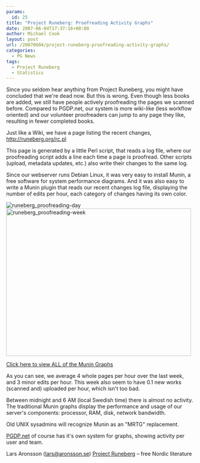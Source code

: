 ```yaml
---
params:
  id: 25
title: "Project Runeberg: Proofreading Activity Graphs"
date: 2007-06-04T17:37:16+00:00
author: Michael Cook
layout: post
url: /20070604/project-runeberg-proofreading-activity-graphs/
categories:
  - PG News
tags:
  - Project Runeberg
  - Statistics
---
```

Since you seldom hear anything from Project Runeberg, you might have concluded that we're dead now. But this is wrong. Even though less books are added, we still have people actively proofreading the pages we scanned before. Compared to PGDP.net, our system is more wiki-like (less workflow oriented) and our volunteer proofreaders can jump to any page they like, resulting in fewer completed books.

Just like a Wiki, we have a page listing the recent changes, <a href="http://runeberg.org/rc.pl" target="_blank" rel="noopener">http://runeberg.org/rc.pl</a>

This page is generated by a little Perl script, that reads a log file, where our proofreading script adds a line each time a page is proofread. Other scripts (upload, metadata updates, etc.) also write their changes to the same log.

<!--more-->

Since our webserver runs Debian Linux, it was very easy to install Munin, a free software for system performance diagrams. And it was also easy to write a Munin plugin that reads our recent changes log file, displaying the number of edits per hour, each category of changes having its own color.

<img title="runeberg_proofreading-day" src="/images/runeberg_proofreading-day.png" alt="runeberg_proofreading-day" align="top" />

<img title="runeberg_proofreading-week" src="/images/runeberg_proofreading-week.png" alt="runeberg_proofreading-week" width="495" height="396" align="top" />

<a href="http://runeberg.org/admin/munin/localdomain/localhost.localdomain/index.html" target="_blank" rel="noopener">Click here to view ALL of the Munin Graphs</a>

As you can see, we average 4 whole pages per hour over the last week, and 3 minor edits per hour. This week also seem to have 0.1 new works (scanned and) uploaded per hour, which isn't too bad.

Between midnight and 6 AM (local Swedish time) there is almost no activity. The traditional Munin graphs display the performance and usage of our server's components: processor, RAM, disk, network bandwidth.

Old UNIX sysadmins will recognize Munin as an "MRTG" replacement.

<a href="http://pgdp.net" target="_blank" rel="noopener">PGDP.net</a> of course has it's own system for graphs, showing activity per user and team.

Lars Aronsson (lars@aronsson.se)
<a href="http://runeberg.org" target="_blank" rel="noopener">Project Runeberg</a> – free Nordic literature
